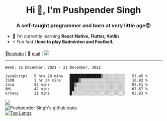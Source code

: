 <h1 align="center">Hi 👋, I'm Pushpender Singh</h1>
<h3 align="center">A self-taught programmer and born at very little age😜</h3>

- 🌱 I’m currently learning **React Native, Flutter, Kotlin**
- ⚡ Fun fact **I love to play Badminton and Football.**

👔[linekdin](https://www.linkedin.com/in/pushpender-singh-240061202/) | 📧 [mail](mailto:pushpendersingh@p2devs.com) | ![](https://komarev.com/ghpvc/?username=pushpender-singh-ap&color=blue)


---

<!--START_SECTION:waka-->
```text
Week: 15 December, 2021 - 21 December, 2021

JavaScript   5 hrs 20 mins   ██████████████▒░░░░░░░░░░   57.45 % 
JSON         1 hr 34 mins    ████▒░░░░░░░░░░░░░░░░░░░░   16.92 % 
Java         52 mins         ██▒░░░░░░░░░░░░░░░░░░░░░░   09.51 % 
XML          42 mins         ██░░░░░░░░░░░░░░░░░░░░░░░   07.67 % 
Groovy       21 mins         █░░░░░░░░░░░░░░░░░░░░░░░░   03.83 % 
```
<!--END_SECTION:waka-->

<img align="left" src="https://github-readme-streak-stats.herokuapp.com/?user=pushpender-singh-ap&theme=dark" /></br>
![Pushpender Singh's github stats](https://github-readme-stats.vercel.app/api?username=pushpender-singh-ap&show_icons=true&theme=radical&count_private=true)</br>
[![Top Langs](https://github-readme-stats.vercel.app/api/top-langs/?username=pushpender-singh-ap&theme=radical)](https://github.com/pushpender-singh-ap/github-readme-stats)
